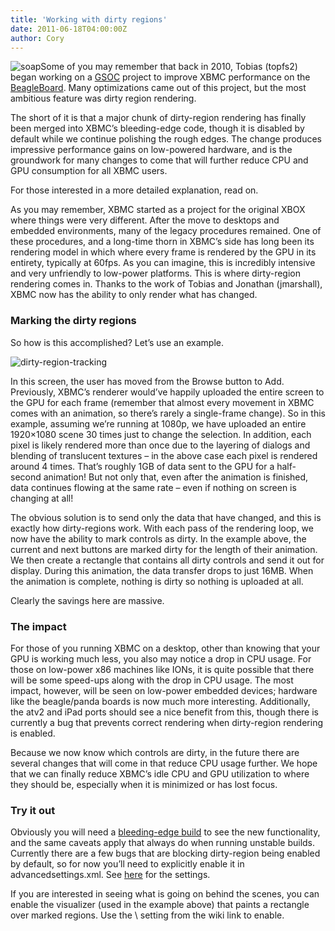 ```yaml
---
title: 'Working with dirty regions'
date: 2011-06-18T04:00:00Z
author: Cory
---
```

![](/sites/default/files/uploads/soap-300x251.jpg "soap")Some of you may remember that back in 2010, Tobias (topfs2) began working on a [GSOC](https://en.wikipedia.org/wiki/Google_Summer_of_Code) project to improve XBMC performance on the [BeagleBoard](https://en.wikipedia.org/wiki/BeagleBoard). Many optimizations came out of this project, but the most ambitious feature was dirty region rendering.

 The short of it is that a major chunk of dirty-region rendering has finally been merged into XBMC’s bleeding-edge code, though it is disabled by default while we continue polishing the rough edges. The change produces impressive performance gains on low-powered hardware, and is the groundwork for many changes to come that will further reduce CPU and GPU consumption for all XBMC users.

 For those interested in a more detailed explanation, read on.

 As you may remember, XBMC started as a project for the original XBOX where things were very different. After the move to desktops and embedded environments, many of the legacy procedures remained. One of these procedures, and a long-time thorn in XBMC’s side has long been its rendering model in which where every frame is rendered by the GPU in its entirety, typically at 60fps. As you can imagine, this is incredibly intensive and very unfriendly to low-power platforms. This is where dirty-region rendering comes in. Thanks to the work of Tobias and Jonathan (jmarshall), XBMC now has the ability to only render what has changed.

 ### Marking the dirty regions

 So how is this accomplished? Let’s use an example.

 ![](/sites/default/files/uploads/dirty-region-tracking.jpg "dirty-region-tracking")

 In this screen, the user has moved from the Browse button to Add. Previously, XBMC’s renderer would’ve happily uploaded the entire screen to the GPU for each frame (remember that almost every movement in XBMC comes with an animation, so there’s rarely a single-frame change). So in this example, assuming we’re running at 1080p, we have uploaded an entire 1920×1080 scene 30 times just to change the selection. In addition, each pixel is likely rendered more than once due to the layering of dialogs and blending of translucent textures – in the above case each pixel is rendered around 4 times. That’s roughly 1GB of data sent to the GPU for a half-second animation! But not only that, even after the animation is finished, data continues flowing at the same rate – even if nothing on screen is changing at all!

 The obvious solution is to send only the data that have changed, and this is exactly how dirty-regions work. With each pass of the rendering loop, we now have the ability to mark controls as dirty. In the example above, the current and next buttons are marked dirty for the length of their animation. We then create a rectangle that contains all dirty controls and send it out for display. During this animation, the data transfer drops to just 16MB. When the animation is complete, nothing is dirty so nothing is uploaded at all.

 Clearly the savings here are massive.

 ### The impact

 For those of you running XBMC on a desktop, other than knowing that your GPU is working much less, you also may notice a drop in CPU usage. For those on low-power x86 machines like IONs, it is quite possible that there will be some speed-ups along with the drop in CPU usage. The most impact, however, will be seen on low-power embedded devices; hardware like the beagle/panda boards is now much more interesting. Additionally, the atv2 and iPad ports should see a nice benefit from this, though there is currently a bug that prevents correct rendering when dirty-region rendering is enabled.

 Because we now know which controls are dirty, in the future there are several changes that will come in that reduce CPU usage further. We hope that we can finally reduce XBMC’s idle CPU and GPU utilization to where they should be, especially when it is minimized or has lost focus.

 ### Try it out

 Obviously you will need a [bleeding-edge build](http://mirrors.xbmc.org/nightlies/) to see the new functionality, and the same caveats apply that always do when running unstable builds. Currently there are a few bugs that are blocking dirty-region being enabled by default, so for now you’ll need to explicitly enable it in advancedsettings.xml. See [here](https://kodi.wiki/view/Advancedsettings.xml) for the settings.

 If you are interested in seeing what is going on behind the scenes, you can enable the visualizer (used in the example above) that paints a rectangle over marked regions. Use the \ setting from the wiki link to enable.

 